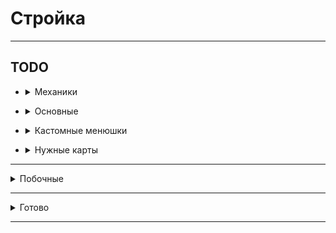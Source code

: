 # Стройка

<hr>

## TODO

- <details>
  <summary>Механики</summary>

    - Ребитхи - новые города, бустеры статистики
    - Прокачка зданий

</details>

- <details>
  <summary>Основные</summary>

    - Обновление витрины? (прокачка времени обновления)
    - Кд на кнопки в менюшках
    - Интегрировать линии в гайд
    - Кастомный клиент для бустеров
    - Взятие кредитов (переработать)
    - Донат: Автомат починка зданий(Здания не ломаются)
    - Глобальный бустер - меньше блоков для починки зданий
    - Изменить меню доната (меньше разных цветов)
    - Обучение (пройтись по всем механикам, рассказать)
    - Прокачка мэрии по внешнему миру
    - Переделать систему кейсов - 1 кейс, из него падает обычный, редкий, легендарный, указать какие работники могу
      выпасть
    - Меню след блоков (инфо про постройку)
    - Ежедневные задания
    - Связывание всего в экономику
    - Настройка экономики
    - Мультисерверность (автоматический запуск серверов)

</details>

- <details>
  <summary>Кастомные менюшки</summary>

    - Прокачка рабочего
    - Взятие блоков со склада
    - Прокачка склада
    - Покупка блоков в магазине
    - Круг следующих блоков
    - <details>
      <summary>Глобальная карта мира</summary>

      ![image](https://i.imgur.com/t3I3Brf.jpg)
      </details>
    - <details>
      <summary>Информация про постройку (при наведении)</summary>

      ![image](https://i.imgur.com/GRSM5XF.png)
      </details>

</details>

- <details>
  <summary>Нужные карты</summary>

    - Структуры
    - Локации (перестройка в один город)
    - Здание мэрии

</details>

<hr>

<details>
  <summary>Побочные</summary>

- Переделать покупку локаций на ability с dependencies (зависимыми локациями)

</details>

<hr>

<details>
  <summary>Готово</summary>

<details>
  <summary>Old</summary>

- ✔Взятие денег в долг -> Банк
- ✔Работники + Покупка - в одно меню
- ✔Взятие блоков со склада (ЛКМ - 64, ПКМ - всё)
- ✔Склад: нет места в инвентаре - ...
- ✔Реактивный склад (изменяется без закрытия)
- ✔Тп по локам не работает
- ✔Можно было положить на склад предметы меню и доната (fix)
- ✔Сортировка работников по редкости
- ✔Здание мэрии - пассивный доход, улучшать
- ✔Афк зона
- ✔Донат: Игровая валюта
- <details>
  <summary>✔Русские символы в intelij терминале</summary>

  <h5>Settings/Preferences | Editor | File Encodings</h5>
  ```
  global encoding -> UTF-8
  project encoding -> UTF-8
  ```
  <h5>Help | Edit Custom VM Options</h5>
  ```
  -Dconsole.encoding=UTF-8
  -Dfile.encoding=UTF-8
  ```
  </details>
- ✔Оптимизация мира(gameRules: tickSpeed...)
- ✔Информация по работникам норм - инфо какие поля чё значат
- ✔[Теги в чате](https://colordesigner.io/gradient-generator) ([Готовые градиенты](https://uigradients.com/))
- ✔Ломание зданий улучшить (уведомление)
- ✔Поменять местами покупка - список
- ✔Наводишь на работника - показывается инфа
- ✔Показывать всех игроков в табе
- ✔Показывать, что можно положить на склад блоки, когда входишь в необходимую зону
- ✔Эмоджи денег отображается не по центру -> убрать эмоджи
- ✔Текстуры блоков проподали на складе (fix)
- ✔Статистика плохо робит (fix)
- ✔Теги в табе
- ✔Локации (покупка, перемещение)
- ✔Переходы между локациями
- ✔Рефактор менюшек доната
- ✔Вывод инфы о поломке
- ✔Всё зависало когда рабочий строил довольно быстро (fix)
- ✔Обучение отбрасывало на начальный шаг (fix)
- ✔Ключи в покупке рабочих изменены на 1, 5, 10
- ✔Блокировка перехода между реалмами мини режима (избегание потери статистики)
- ✔Меню настроек (вкл/выкл тега...)
- ✔Применение бустеров (доход)
- ✔Не работает ставка блоков, улучшить (fix)
- ✔Сохранение донатов
- ✔Сохранение работников
- ✔Можно ставить диагональные блоки (блок не соприкасается ни с одним другим)
- ✔Использование локализированных названий предметов
- ✔Мульти чат между серверами
- ✔Снос заглушек для постройки
- ✔Добавить тг бота
- ✔Добавить доп звуки
- ✔Улучшить меню постройки (клавиша M внутри постройки)
- ✔Выводить список блоков и их количество для постройки при выборе проекта
- ✔Группировка при выборе построек и покупки блоков по группам
- ✔Обновить visual driver

</details>

- ✔Кнопки инфо про меню
- ✔Информация про характеристики работника в список работников
- ✔Обновлять визуал структуры на принятие / окончание проекта
- ✔Убирать glow place сбора блоков при постройке
- ✔Новые звуки
- ✔В меню магазина показывать информацию про обновление цен
- ✔Оптимизация тасков
- ✔На витрине показывается количество блоков на складе
- ✔Убрать имена у нпс (оставить баннеры)
- ✔Изменены скины у нпс
- ✔Эффекты при неверном блоке
- ✔Игрок при телепортации смотрит вперёд
- ✔Сортировка блоков в витрине (более удобно)
- ✔Купленные блоки идут в инвентарь вместо склада
- ✔Обновлять цены в магазинах
    - ✔Обновлять кнопки при обновлении цен
    - ✔Обновлять кнопки при покупке
    - ✔Показывать сколько осталось до след награды
- ✔Теги
    - ✔Меню покупки/выбора активного
    - ✔Реактивное меню
    - ✔Донатные
- ✔Механика приноса блоков:
    - ✔Починка зданий:
    - ✔Рабочим необходимы блоки для постройки
    - ✔Баннер "Положить блоки"
    - ❌Механика доставки блоков со склада
- ✔Достижения
    - ❌Получение достижений
- ✔Шанс x% получить монеты, репутацию
- ✔Улучшены уведомления про починку / поломку зданий
- ✔Фриланс система -> доп доход (сроки, +- репутации)
    - ✔Выход из проекта -> -деньги, репутация
    - ✔Меню выбора структуры
    - ❌Чем больше репутация - тем больше можешь потерять
    - ❌Структуры: не здания (машины и т.д., чтобы транспортировать на заказ)
- ❌Склад
    - ✔Ограничить вместимость
    - ✔Добавить прокачку вместимости
    - ❌Добавить прокачку передачи блоков рабочим
- ❌Быстрый доступ к функциям через команды
- ❌Список всех зданий (строящиеся, построенные, фриланс, поломанные)
- ❌Меню управления зданием (улучшение, удаление, информация)
- ❌Стрелочки к поломанным зданиям
- ❌Glow place открытия меню здания в центре стороны клетки
- ❌Ежедневные задания
- ❌Больше новых звуков
- ❌Кастомные сервис (db)
    - ❌Event Service (события)
    - ❌Сохранение инвентаря в бд
- ❌Удаление зданий
- ❌Перенести всё из statistics в data
- ❌Сохранение построек после выхода
- ❌Не подгружается полупостроенное здание при перезаходе (fix)
- ✔Показ оставшихся блоков не работал (fix)
- ✔Рабочие строили без учитывания сколько у них блоков (fix)
- ✔Неправильное срабатывание подсказки склада (fix)
- ✔При депозите блоков строителям блоки отдаются все (fix)
- ✔Цвета в showcase и storage меняются (fix)
- ✔Ежедневные награды не робят (fix)

</details>

<hr>
